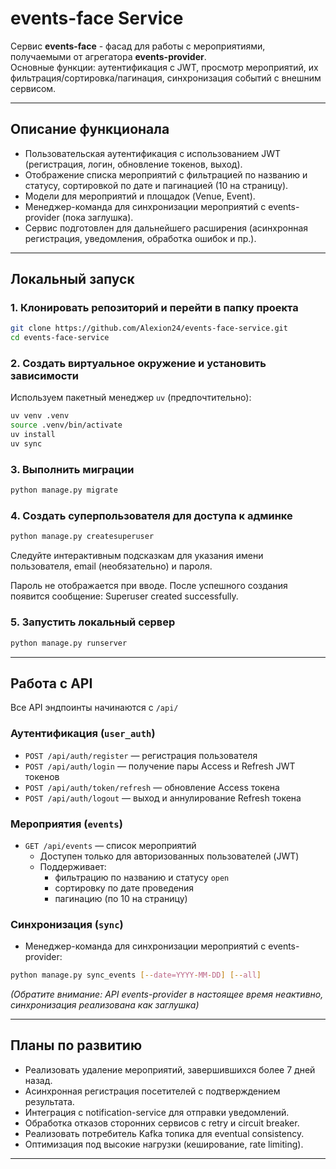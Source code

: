 # events-face Service

Сервис **events-face** - фасад для работы с мероприятиями, получаемыми от агрегатора **events-provider**.  
Основные функции: аутентификация с JWT, просмотр мероприятий, их фильтрация/сортировка/пагинация, синхронизация событий с внешним сервисом.

---

## Описание функционала

- Пользовательская аутентификация с использованием JWT (регистрация, логин, обновление токенов, выход).
- Отображение списка мероприятий с фильтрацией по названию и статусу, сортировкой по дате и пагинацией (10 на страницу).
- Модели для мероприятий и площадок (Venue, Event).
- Менеджер-команда для синхронизации мероприятий с events-provider (пока заглушка).
- Сервис подготовлен для дальнейшего расширения (асинхронная регистрация, уведомления, обработка ошибок и пр.).

---

## Локальный запуск

### 1. Клонировать репозиторий и перейти в папку проекта
```bash
git clone https://github.com/Alexion24/events-face-service.git
cd events-face-service
```

### 2. Создать виртуальное окружение и установить зависимости

Используем пакетный менеджер `uv` (предпочтительно):

```bash
uv venv .venv
source .venv/bin/activate
uv install
uv sync
```

### 3. Выполнить миграции

```bash
python manage.py migrate
```

### 4. Создать суперпользователя для доступа к админке
```bash
python manage.py createsuperuser
```

Следуйте интерактивным подсказкам для указания имени пользователя, email (необязательно) и пароля.

Пароль не отображается при вводе. После успешного создания появится сообщение: Superuser created successfully.



### 5. Запустить локальный сервер

```bash
python manage.py runserver
```

---

## Работа с API

Все API эндпоинты начинаются с `/api/`

### Аутентификация (`user_auth`)

- `POST /api/auth/register` — регистрация пользователя  
- `POST /api/auth/login` — получение пары Access и Refresh JWT токенов  
- `POST /api/auth/token/refresh` — обновление Access токена  
- `POST /api/auth/logout` — выход и аннулирование Refresh токена  

### Мероприятия (`events`)

- `GET /api/events` — список мероприятий  
  - Доступен только для авторизованных пользователей (JWT)  
  - Поддерживает:  
    - фильтрацию по названию и статусу `open`  
    - сортировку по дате проведения  
    - пагинацию (по 10 на страницу)  

### Синхронизация (`sync`)

- Менеджер-команда для синхронизации мероприятий с events-provider:

```bash
python manage.py sync_events [--date=YYYY-MM-DD] [--all]
```

*(Обратите внимание: API events-provider в настоящее время неактивно, синхронизация реализована как заглушка)*

---

## Планы по развитию

- Реализовать удаление мероприятий, завершившихся более 7 дней назад.
- Асинхронная регистрация посетителей с подтверждением результата.
- Интеграция с notification-service для отправки уведомлений.
- Обработка отказов сторонних сервисов с retry и circuit breaker.
- Реализовать потребитель Kafka топика для eventual consistency.
- Оптимизация под высокие нагрузки (кеширование, rate limiting).

---
